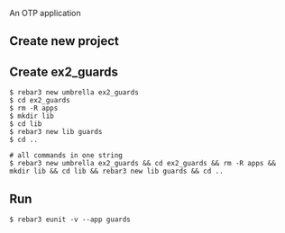 An OTP application

Create new project
----	
Create ex2_guards
----	
	$ rebar3 new umbrella ex2_guards
	$ cd ex2_guards
	$ rm -R apps
	$ mkdir lib
	$ cd lib
	$ rebar3 new lib guards
	$ cd ..
	
	# all commands in one string
	$ rebar3 new umbrella ex2_guards && cd ex2_guards && rm -R apps && mkdir lib && cd lib && rebar3 new lib guards && cd ..

Run
-----
	$ rebar3 eunit -v --app guards